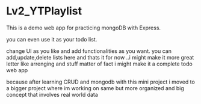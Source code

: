 # Lv2_YTPlaylist
This is a demo web app for practicing mongoDB with Express.

you can even use it as your todo list.

change UI as you like and add functionalities as you want.
you can add,update,delete lists here and thats it for now ..i might make it more great letter like arrenging and stuff
matter of fact i might make it a complete todo web app

because after learning CRUD and mongodb with this mini project i moved to a bigger project where im working on same but more organized and big concept that involves real world data

